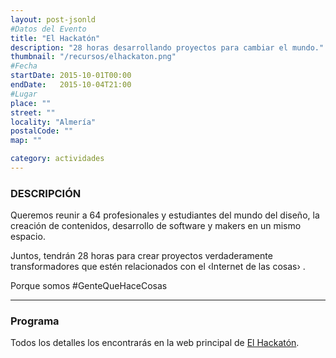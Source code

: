 ```yaml
---
layout: post-jsonld
#Datos del Evento
title: "El Hackatón"
description: "28 horas desarrollando proyectos para cambiar el mundo."
thumbnail: "/recursos/elhackaton.png"
#Fecha
startDate: 2015-10-01T00:00
endDate:   2015-10-04T21:00
#Lugar
place: ""
street: ""
locality: "Almería"
postalCode: ""
map: ""

category: actividades
---
```


### DESCRIPCIÓN

Queremos reunir a 64 profesionales y estudiantes del mundo del diseño, la creación de contenidos, desarrollo de software y makers en un mismo espacio.

Juntos, tendrán 28 horas para crear proyectos verdaderamente transformadores que estén relacionados con el ‹Internet de las cosas› .

Porque somos #GenteQueHaceCosas

---

### Programa

Todos los detalles los encontrarás en la web principal de [El Hackatón](http://elhackaton.com).
